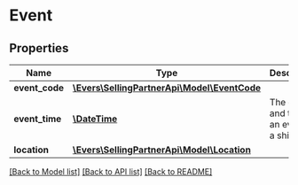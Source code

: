 # Event

## Properties
Name | Type | Description | Notes
------------ | ------------- | ------------- | -------------
**event_code** | [**\Evers\SellingPartnerApi\Model\EventCode**](EventCode.md) |  | 
**event_time** | [**\DateTime**](\DateTime.md) | The date and time of an event for a shipment. | 
**location** | [**\Evers\SellingPartnerApi\Model\Location**](Location.md) |  | [optional] 

[[Back to Model list]](../README.md#documentation-for-models) [[Back to API list]](../README.md#documentation-for-api-endpoints) [[Back to README]](../README.md)


